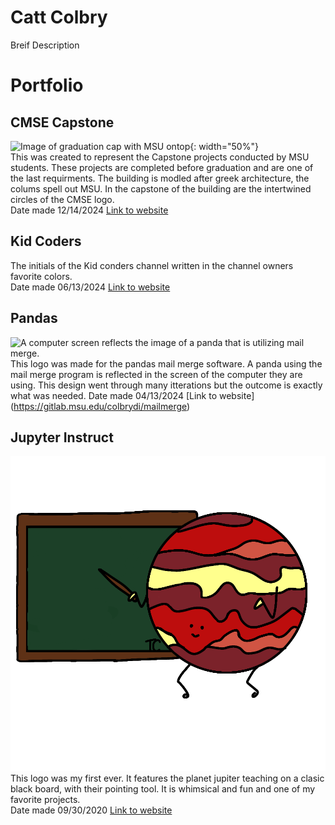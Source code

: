 # Catt Colbry
Breif Description
# Portfolio
## CMSE Capstone
![Image of graduation cap with MSU ontop](https://msu-cmse-courses.github.io/cmse495-SS25/assets/img/Capstone_Logo.png){: width="50%"}  
This was created to represent the Capstone projects conducted by MSU students. These projects are completed before graduation and are one of the last requirments. The building is modled after greek architecture, the colums spell out MSU. In the capstone of the building are the intertwined circles of the CMSE logo.   
Date made 12/14/2024 [Link to website](https://msu-cmse-courses.github.io/cmse495-SS25/)
## Kid Coders 
The initials of the Kid conders channel written in the channel owners favorite colors.  
Date made 06/13/2024 [Link to website](https://www.youtube.com/@KidCoder-256)  
## Pandas
![A computer screen reflects the image of a panda that is utilizing mail merge.](https://gitlab.msu.edu/colbrydi/mailmerge/-/raw/main/MailMerge.png) 
This logo was made for the pandas mail merge software. A panda using the mail merge program is reflected in the screen of the computer they are using. This design went through many itterations but the outcome is exactly what was needed. 
Date made 04/13/2024 [Link to website] (https://gitlab.msu.edu/colbrydi/mailmerge)
## Jupyter Instruct
![A cartoon rendition of the planet jupiter floats infront of a blackboard](https://raw.githubusercontent.com/colbrydi/jupyterinstruct/master/docs/images/JupyterInstruct_icon.png) 
This logo was my first ever. It features the planet jupiter teaching on a clasic black board, with their pointing tool. It is whimsical and fun and one of my favorite projects.  
Date made 09/30/2020 [Link to website](https://colbrydi.github.io/jupyterinstruct/)  